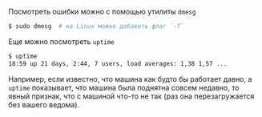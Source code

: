 Посмотреть ошибки можно с помощью утилиты `dmesg`
```bash
$ sudo dmesg  # на Linux можно добавить флаг `-T`
```

Еще можно посмотреть `uptime`
```bash
$ uptime
18:59 up 21 days, 2:44, 7 users, load averages: 1,38 1,57 ...
```

Например, если известно, что машина как будто бы работает давно, а `uptime` показывает, что машина была поднятна совсем недавно, то явный признак, что с машиной что-то не так (раз она перезагружается без вашего ведома).
